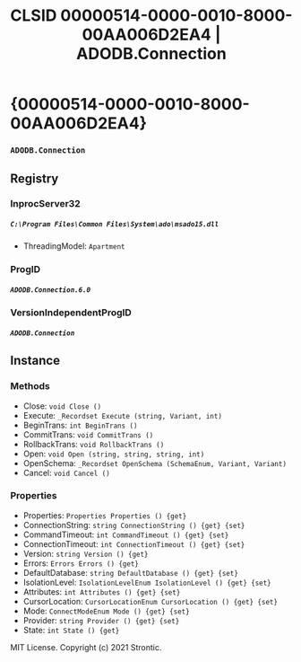 ﻿---
title: "CLSID 00000514-0000-0010-8000-00AA006D2EA4 | ADODB.Connection"
excerpt: What is COM-Object CLSID 00000514-0000-0010-8000-00AA006D2EA4?
---

# {00000514-0000-0010-8000-00AA006D2EA4}

### `ADODB.Connection`

## Registry


### InprocServer32

##### `C:\Program Files\Common Files\System\ado\msado15.dll`
* ThreadingModel: `Apartment`

### ProgID

##### `ADODB.Connection.6.0`

### VersionIndependentProgID

##### `ADODB.Connection`

## Instance


### Methods

* Close: `void Close ()`
* Execute: `_Recordset Execute (string, Variant, int)`
* BeginTrans: `int BeginTrans ()`
* CommitTrans: `void CommitTrans ()`
* RollbackTrans: `void RollbackTrans ()`
* Open: `void Open (string, string, string, int)`
* OpenSchema: `_Recordset OpenSchema (SchemaEnum, Variant, Variant)`
* Cancel: `void Cancel ()`

### Properties

* Properties: `Properties Properties () {get} `
* ConnectionString: `string ConnectionString () {get} {set} `
* CommandTimeout: `int CommandTimeout () {get} {set} `
* ConnectionTimeout: `int ConnectionTimeout () {get} {set} `
* Version: `string Version () {get} `
* Errors: `Errors Errors () {get} `
* DefaultDatabase: `string DefaultDatabase () {get} {set} `
* IsolationLevel: `IsolationLevelEnum IsolationLevel () {get} {set} `
* Attributes: `int Attributes () {get} {set} `
* CursorLocation: `CursorLocationEnum CursorLocation () {get} {set} `
* Mode: `ConnectModeEnum Mode () {get} {set} `
* Provider: `string Provider () {get} {set} `
* State: `int State () {get} `

MIT License. Copyright (c) 2021 Strontic.



